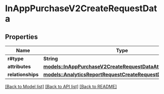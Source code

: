 # InAppPurchaseV2CreateRequestData

## Properties

Name | Type | Description | Notes
------------ | ------------- | ------------- | -------------
**r#type** | **String** |  | 
**attributes** | [**models::InAppPurchaseV2CreateRequestDataAttributes**](InAppPurchaseV2CreateRequest_data_attributes.md) |  | 
**relationships** | [**models::AnalyticsReportRequestCreateRequestDataRelationships**](AnalyticsReportRequestCreateRequest_data_relationships.md) |  | 

[[Back to Model list]](../README.md#documentation-for-models) [[Back to API list]](../README.md#documentation-for-api-endpoints) [[Back to README]](../README.md)


